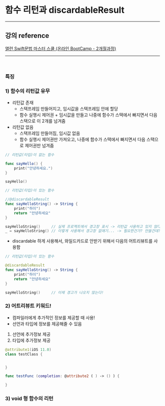 # 함수 리턴과 discardableResult

---

## 강의 reference

[앨런 Swift문법 마스터 스쿨 (온라인 BootCamp - 2개월과정)](https://www.inflearn.com/course/스위프트-문법-마스터-스쿨/dashboard)

---

<br>

### 특징

### 1) 함수의 리턴값 유무

- 리턴값 존재
  - 스택프레임 만들어지고, 임시값을 스택프레임 안에 할당
  - 함수 실행시 제어권 + 임시값을 만들고 나중에 함수가 스택에서 빠지면서 다음 스택으로 이 2개를 넘겨줌
- 리턴값 없음
  - 스택프레임 만들어짐, 임시값 없음
  - 함수 실행시 제어권만 가져오고, 나중에 함수가 스택에서 빠지면서 다음 스택으로 제어권만 넘겨줌

```swift
// 리턴값(타입)이 없는 함수

func sayHello() {
    print("안녕하세요.")
}

sayHello()
```

```swift
// 리턴값(타입)이 있는 함수

//@discardableResult
func sayHelloString() -> String {
    print("하이")
    return "안녕하세요"
}

sayHelloString()     // 실제 프로젝트에서 경고창 표시 -> 리턴값 사용하고 있지 않다고 경고창 표시해줌
_ = sayHelloString() // 이렇게 사용해서 경고창 없애기... -> 필요한건가? 안쓸건데? 리턴을? 흠..
```

- discardable 하게 사용해서, 와일드카드로 안받기 위해서 다음의 어트리뷰트를 사용함

```swift
// 리턴값(타입)이 있는 함수

@discardableResult
func sayHelloString() -> String {
    print("하이")
    return "안녕하세요"
}

sayHelloString()     // 이제 경고가 나오지 않는다!

```

### 2) 어트리뷰트 키워드!

- 컴파일러에게 추가적인 정보를 제공할 때 사용!
- 선언과 타입에 정보를 제공해줄 수 있음

1. 선언에 추가정보 제공
2. 타입에 추가정보 제공

```swift
@attribute1(iOS 11.0)
class testClass {


}

func testFunc (completion: @attribute2 ( ) -> () ) {

}
```

### 3) void 형 함수의 리턴
